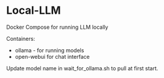 # Local-LLM

Docker Compose for running LLM locally

Containers:

- ollama - for running models
- open-webui for chat interface


Update model name in wait_for_ollama.sh to pull at first start.
